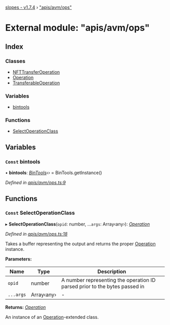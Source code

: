 [slopes - v1.7.4](../README.md) › ["apis/avm/ops"](_apis_avm_ops_.md)

# External module: "apis/avm/ops"

## Index

### Classes

* [NFTTransferOperation](../classes/_apis_avm_ops_.nfttransferoperation.md)
* [Operation](../classes/_apis_avm_ops_.operation.md)
* [TransferableOperation](../classes/_apis_avm_ops_.transferableoperation.md)

### Variables

* [bintools](_apis_avm_ops_.md#const-bintools)

### Functions

* [SelectOperationClass](_apis_avm_ops_.md#const-selectoperationclass)

## Variables

### `Const` bintools

• **bintools**: *[BinTools](../classes/_utils_bintools_.bintools.md)‹›* =  BinTools.getInstance()

*Defined in [apis/avm/ops.ts:9](https://github.com/ava-labs/slopes/blob/998aaee/src/apis/avm/ops.ts#L9)*

## Functions

### `Const` SelectOperationClass

▸ **SelectOperationClass**(`opid`: number, ...`args`: Array‹any›): *[Operation](../classes/_apis_avm_ops_.operation.md)*

*Defined in [apis/avm/ops.ts:18](https://github.com/ava-labs/slopes/blob/998aaee/src/apis/avm/ops.ts#L18)*

Takes a buffer representing the output and returns the proper [Operation](../classes/_apis_avm_ops_.operation.md) instance.

**Parameters:**

Name | Type | Description |
------ | ------ | ------ |
`opid` | number | A number representing the operation ID parsed prior to the bytes passed in  |
`...args` | Array‹any› | - |

**Returns:** *[Operation](../classes/_apis_avm_ops_.operation.md)*

An instance of an [Operation](../classes/_apis_avm_ops_.operation.md)-extended class.

